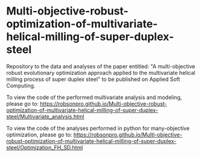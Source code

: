 # Multi-objective-robust-optimization-of-multivariate-helical-milling-of-super-duplex-steel
Repository to the data and analyses of the paper entitled: "A multi-objective robust evolutionary optimization approach applied to the multivariate helical milling process of super duplex steel" to be published on Applied Soft Computing.

To view the code of the performed multivariate analysis and modeling, please go to: https://robsonpro.github.io/Multi-objective-robust-optimization-of-multivariate-helical-milling-of-super-duplex-steel/Multivariate_analysis.html

To view the code of the analyses performed in python for many-objective optimization, please go to: https://robsonpro.github.io/Multi-objective-robust-optimization-of-multivariate-helical-milling-of-super-duplex-steel/Optimization_FH_SD.html
